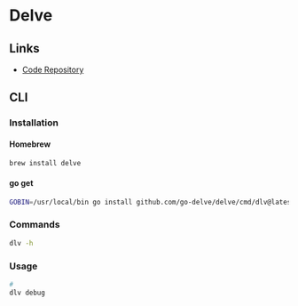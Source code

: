 # Delve

<!--
https://app.pluralsight.com/library/courses/go-delve-debugging-applications/
-->

## Links

- [Code Repository](https://github.com/go-delve/delve)

## CLI

### Installation

#### Homebrew

```sh
brew install delve
```

#### go get

```sh
GOBIN=/usr/local/bin go install github.com/go-delve/delve/cmd/dlv@latest
```

### Commands

```sh
dlv -h
```

### Usage

```sh
#
dlv debug
```

<!--
#
dlv \
  --listen :2345 \
  --headless=true \
  --log-dest ./log.txt \
  --api-version 2 \
  --accept-multiclient \
  exec ./<binary>

dlv -proc path/to/program

dlv -run

sudo dlv -pid 44839
-->

